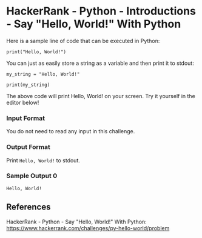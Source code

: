 # HackerRank - Python - Introductions - Say "Hello, World!" With Python

Here is a sample line of code that can be executed in Python:

`print("Hello, World!")`

You can just as easily store a string as a variable and then print it to stdout:

`my_string = "Hello, World!"`

`print(my_string)`

The above code will print Hello, World! on your screen. Try it yourself in the editor below!

### Input Format
You do not need to read any input in this challenge.

### Output Format
Print `Hello, World!` to stdout.

### Sample Output 0
`Hello, World!`

## References
HackerRank - Python - Say "Hello, World!" With Python:
https://www.hackerrank.com/challenges/py-hello-world/problem